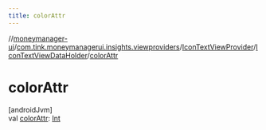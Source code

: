 ```yaml
---
title: colorAttr
---
```

//[moneymanager-ui](../../../../index.html)/[com.tink.moneymanagerui.insights.viewproviders](../../index.html)/[IconTextViewProvider](../index.html)/[IconTextViewDataHolder](index.html)/[colorAttr](color-attr.html)



# colorAttr



[androidJvm]\
val [colorAttr](color-attr.html): [Int](https://kotlinlang.org/api/latest/jvm/stdlib/kotlin/-int/index.html)




